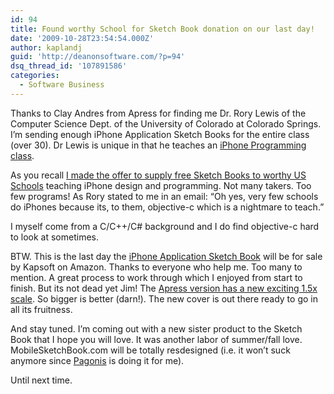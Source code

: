 ```yaml
---
id: 94
title: Found worthy School for Sketch Book donation on our last day!
date: '2009-10-28T23:54:54.000Z'
author: kaplandj
guid: 'http://deanonsoftware.com/?p=94'
dsq_thread_id: '107891586'
categories:
  - Software Business
---
```

Thanks to Clay Andres from Apress for finding me Dr. Rory Lewis of the Computer Science Dept. of the University of Colorado at Colorado Springs. I’m sending enough iPhone Application Sketch Books for the entire class (over 30). Dr Lewis is unique in that he teaches an [iPhone Programming class](http://www.rorylewis.com/docs/02iPhone/01_iPhoneHome.htm).

As you recall [I made the offer to supply free Sketch Books to worthy US Schools](http://deanonsoftware.com/?p=91) teaching iPhone design and programming. Not many takers. Too few programs! As Rory stated to me in an email: “Oh yes, very few schools do iPhones because its, to them, objective-c which is a nightmare to teach.”

I myself come from a C/C++/C# background and I do find objective-c hard to look at sometimes.

BTW. This is the last day the [iPhone Application Sketch Book](http://bit.ly/dOjmZ) will be for sale by Kapsoft on Amazon. Thanks to everyone who help me. Too many to mention. A great process to work through which I enjoyed from start to finish. But its not dead yet Jim! The [Apress version has a new exciting 1.5x scale](http://apress.com/book/view/9781430228233). So bigger is better (darn!). The new cover is out there ready to go in all its fruitness.

And stay tuned. I’m coming out with a new sister product to the Sketch Book that I hope you will love. It was another labor of summer/fall love. MobileSketchBook.com will be totally resdesigned (i.e. it won’t suck anymore since [Pagonis](http://www.malishandpagonis.com/) is doing it for me).

Until next time.
